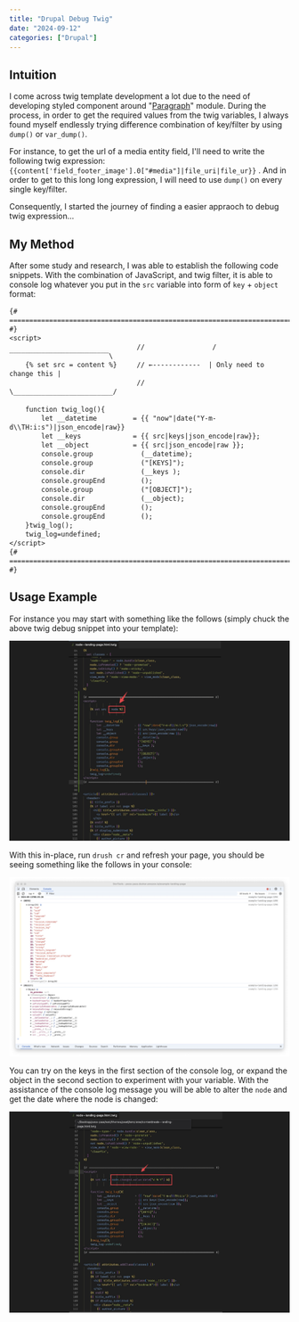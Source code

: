 ```yaml
---
title: "Drupal Debug Twig"
date: "2024-09-12"
categories: ["Drupal"]
---
```



## Intuition

I come across twig template development a lot due to the need of developing styled component around "[Paragraph](https://www.drupal.org/project/paragraphs)" module. During the process, in order to get the required values from the twig variables, I always found myself endlessly trying difference combination of key/filter by using `dump()` or `var_dump()`.

For instance, to get the url of a media entity field, I'll need to write the following twig expression: `{{content['field_footer_image'].0["#media"]|file_uri|file_ur}}` . And in order to get to this long long expression, I will need to use `dump()` on every single key/filter.

Consequently, I started the journey of finding a easier appraoch to debug twig expression...



## My Method

After some study and research, I was able to establish the following code snippets. With the combination of JavaScript, and twig filter, it is able to console log whatever you put in the `src` variable into form of `key` + `object` format:

```
{# ============================================================================ #}
<script>
                                //                 /‾‾‾‾‾‾‾‾‾‾‾‾‾‾‾‾‾‾‾‾‾‾‾‾‾\
    {% set src = content %}     // ←------------  | Only need to change this |
                                //                 \_________________________/

    function twig_log(){
        let __datetime         = {{ "now"|date("Y-m-d\\TH:i:s")|json_encode|raw}}
        let __keys             = {{ src|keys|json_encode|raw}};
        let __object           = {{ src|json_encode|raw }};
        console.group            (__datetime);
        console.group            ("[KEYS]");
        console.dir              (__keys );
        console.groupEnd         ();
        console.group            ("[OBJECT]");
        console.dir              (__object);
        console.groupEnd         ();
        console.groupEnd         ();
    }twig_log();
    twig_log=undefined;
</script>
{# ============================================================================ #}

```



## Usage Example

For instance you may start with something like the follows (simply chuck the above twig debug snippet into your template):

![2024-09-13T085010](2024-09-13T085010-6181607.jpg)

With this in-place, run `drush cr` and refresh your page, you should be seeing something like the follows in your console:

![2024-09-13T085623](2024-09-13T085623.jpg)

You can try on the keys in the first section of the console log, or expand the object in the second section to experiment with your variable. With the assistance of the console log message you will be able to alter the `node` and get the date where the node is changed:

![2024-09-13T085352](2024-09-13T085352-6181687.jpg)

